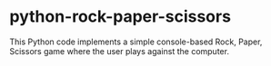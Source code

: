 # python-rock-paper-scissors
This Python code implements a simple console-based Rock, Paper, Scissors game where the user plays against the computer.
